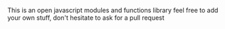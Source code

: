 This is an open javascript modules and functions library feel free to add your own stuff, don't hesitate to ask for a pull request